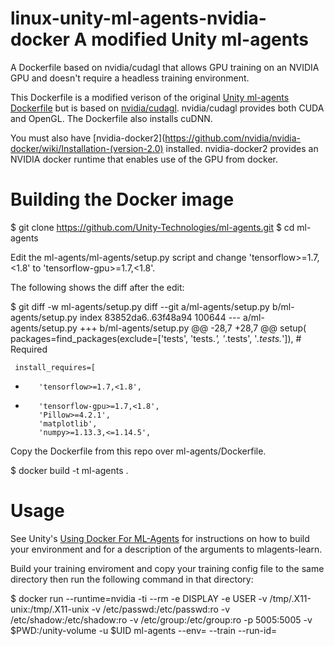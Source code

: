 # linux-unity-ml-agents-nvidia-docker A modified Unity ml-agents
A Dockerfile based on nvidia/cudagl that allows GPU training on an
NVIDIA GPU and doesn't require a headless training environment.

This Dockerfile is a modified verison of the original [Unity ml-agents
Dockerfile](https://github.com/Unity-Technologies/ml-agents/blob/master/docs/Using-Docker.md)
but is based on
[nvidia/cudagl](https://hub.docker.com/r/nvidia/cudagl). nvidia/cudagl
provides both CUDA and OpenGL. The Dockerfile also installs cuDNN.

You must also have
[nvidia-docker2](https://github.com/nvidia/nvidia-docker/wiki/Installation-(version-2.0)
installed. nvidia-docker2 provides an NVIDIA docker runtime that
enables use of the GPU from docker.

# Building the Docker image

$ git clone https://github.com/Unity-Technologies/ml-agents.git
$ cd ml-agents

Edit the ml-agents/ml-agents/setup.py script and change 'tensorflow>=1.7,<1.8' to 'tensorflow-gpu>=1.7,<1.8'.

The following shows the diff after the edit:

$ git diff -w ml-agents/setup.py
diff --git a/ml-agents/setup.py b/ml-agents/setup.py
index 83852da6..63f48a94 100644
--- a/ml-agents/setup.py
+++ b/ml-agents/setup.py
@@ -28,7 +28,7 @@ setup(
     packages=find_packages(exclude=['tests', 'tests.*', '*.tests', '*.tests.*']),  # Required

     install_requires=[
-        'tensorflow>=1.7,<1.8',
+        'tensorflow-gpu>=1.7,<1.8',
         'Pillow>=4.2.1',
         'matplotlib',
         'numpy>=1.13.3,<=1.14.5',

Copy the Dockerfile from this repo over ml-agents/Dockerfile.

$ docker build -t ml-agents .

# Usage

See Unity's [Using Docker For ML-Agents](https://github.com/Unity-Technologies/ml-agents/blob/master/docs/Using-Docker.md) for instructions on how to build your environment and for a description of the arguments to mlagents-learn.

Build your training enviroment and copy your training config file to the same directory then run the following command in that directory:

$ docker run --runtime=nvidia -ti --rm -e DISPLAY -e USER -v /tmp/.X11-unix:/tmp/.X11-unix -v /etc/passwd:/etc/passwd:ro -v /etc/shadow:/etc/shadow:ro -v /etc/group:/etc/group:ro -p 5005:5005 -v $PWD:/unity-volume -u $UID ml-agents <trainer-config-file> --env=<environment-name> --train --run-id=<run-id>
